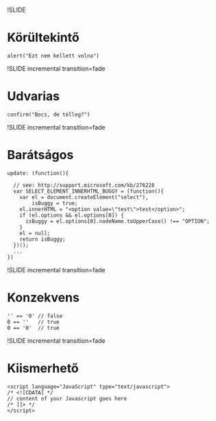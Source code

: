 !SLIDE

# Körültekintő #

    alert("Ezt nem kellett volna")

!SLIDE incremental transition=fade

# Udvarias #

    confirm("Bocs, de télleg?")

!SLIDE incremental transition=fade

# Barátságos #

    update: (function(){

      // see: http://support.microsoft.com/kb/276228
      var SELECT_ELEMENT_INNERHTML_BUGGY = (function(){
        var el = document.createElement("select"),
            isBuggy = true;
        el.innerHTML = "<option value=\"test\">test</option>";
        if (el.options && el.options[0]) {
          isBuggy = el.options[0].nodeName.toUpperCase() !== "OPTION";
        }
        el = null;
        return isBuggy;
      })();
      ...
    })

!SLIDE incremental transition=fade

# Konzekvens #

    '' == '0' // false
    0 == ''   // true
    0 == '0'  // true

!SLIDE incremental transition=fade

# Kiismerhető #

    <script language="JavaScript" type="text/javascript">
    /* <![CDATA[ */
    // content of your Javascript goes here
    /* ]]> */
    </script>